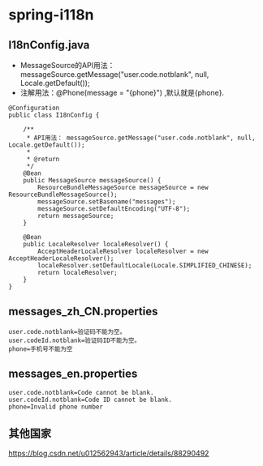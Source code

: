 # spring-i118n
## I18nConfig.java
- MessageSource的API用法： messageSource.getMessage("user.code.notblank", null, Locale.getDefault());
- 注解用法：@Phone(message = "{phone}") ,默认就是{phone}.
```
@Configuration
public class I18nConfig {

    /**
     * API用法： messageSource.getMessage("user.code.notblank", null, Locale.getDefault());
     *
     * @return
     */
    @Bean
    public MessageSource messageSource() {
        ResourceBundleMessageSource messageSource = new ResourceBundleMessageSource();
        messageSource.setBasename("messages");
        messageSource.setDefaultEncoding("UTF-8");
        return messageSource;
    }

    @Bean
    public LocaleResolver localeResolver() {
        AcceptHeaderLocaleResolver localeResolver = new AcceptHeaderLocaleResolver();
        localeResolver.setDefaultLocale(Locale.SIMPLIFIED_CHINESE);
        return localeResolver;
    }
}
```


## messages_zh_CN.properties
```
user.code.notblank=验证码不能为空。
user.codeId.notblank=验证码ID不能为空。
phone=手机号不能为空
```

## messages_en.properties
```
user.code.notblank=Code cannot be blank.
user.codeId.notblank=Code ID cannot be blank.
phone=Invalid phone number
```

## 其他国家
https://blog.csdn.net/u012562943/article/details/88290492